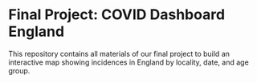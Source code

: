 # Final Project: COVID Dashboard England

This repository contains all materials of our final project to build an interactive map showing incidences in England by locality, date, and age group.
